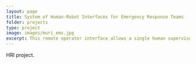 ```yaml
---
layout: page
title: System of Human-Robot Interfaces for Emergency Response Teams
folder: projects
type: project
image: images/muri_ems.jpg
excerpt: This remote operator interface allows a single human supervisor to monitor and task multiple heterogeneous robots. Decreasing the robot to human ratio will be achieved by increasing the operator's awareness of the broad situation while still allowing him or her to interact with each robot at an individual level. To increase the operator's awareness, several interaction widgets have been designed to facilitate the tracking of objects that are no longer visible on the current main map view. These supplemental widgets are called the Halo and the Mini Map.
---
```


HRI project.